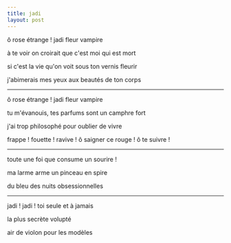 ```yaml
---
title: jadi
layout: post
---
```


ô rose étrange ! jadi fleur vampire

à te voir on croirait que c'est moi qui est mort

si c'est la vie qu'on voit sous ton vernis fleurir

j'abimerais mes yeux aux beautés de ton corps

---

ô rose étrange ! jadi fleur vampire

tu m'évanouis, tes parfums sont un camphre fort

j'ai trop philosophé pour oublier de vivre

frappe ! fouette ! ravive ! ô saigner ce rouge ! ô te suivre !

---

toute une foi que consume un sourire !

ma larme arme un pinceau en spire

du bleu des nuits obsessionnelles

---

jadi ! jadi ! toi seule et à jamais

la plus secrète volupté

air de violon pour les modèles
